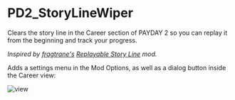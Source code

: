 # PD2_StoryLineWiper
Clears the story line in the Career section of PAYDAY 2 so you can replay it from the beginning and track your progress.

_Inspired by [fragtrane's](https://github.com/fragtrane/Payday-2-Mods) [Replayable Story Line](https://modworkshop.net/mod/25510) mod._

Adds a settings menu in the Mod Options, as well as a dialog button inside the Career view:

![view](https://i.imgur.com/5ltOQVR.png)